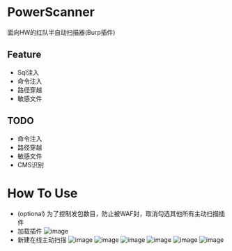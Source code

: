 # PowerScanner
面向HW的红队半自动扫描器(Burp插件)

## Feature
* Sql注入
* 命令注入
* 路径穿越
* 敏感文件

## TODO
* 命令注入
* 路径穿越
* 敏感文件
* CMS识别

# How To Use
* (optional) 为了控制发包数目，防止被WAF封，取消勾选其他所有主动扫描插件
* 加载插件
![image](https://raw.githubusercontent.com/usualwyy/PowerScanner/master/images/loadext.png)
* 新建在线主动扫描
![image](https://raw.githubusercontent.com/usualwyy/PowerScanner/master/images/livescan1.jpg)
![image](https://raw.githubusercontent.com/usualwyy/PowerScanner/master/images/livescan2.png)
![image](https://raw.githubusercontent.com/usualwyy/PowerScanner/master/images/livescan3.png)
![image](https://raw.githubusercontent.com/usualwyy/PowerScanner/master/images/livescan4.png)
![image](https://raw.githubusercontent.com/usualwyy/PowerScanner/master/images/livescan5.png)
![image](https://raw.githubusercontent.com/usualwyy/PowerScanner/master/images/livescan6.png)
